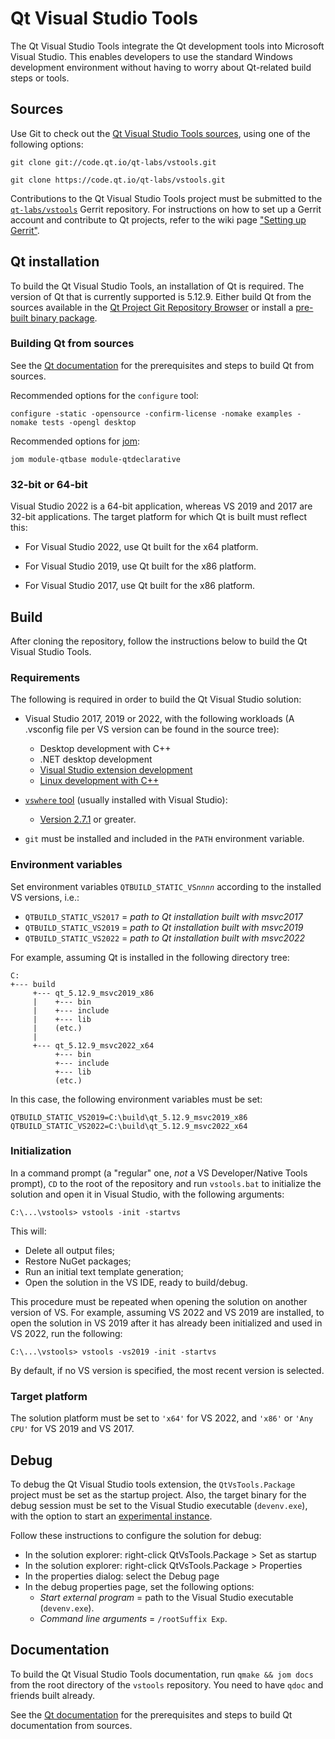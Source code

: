 # Qt Visual Studio Tools

The Qt Visual Studio Tools integrate the Qt development tools into Microsoft Visual Studio. This
enables developers to use the standard Windows development environment without having to worry
about Qt-related build steps or tools.

## Sources

Use Git to check out the
[Qt Visual Studio Tools sources](https://code.qt.io/cgit/qt-labs/vstools.git), using one of the
following options:

    git clone git://code.qt.io/qt-labs/vstools.git

    git clone https://code.qt.io/qt-labs/vstools.git

Contributions to the Qt Visual Studio Tools project must be submitted to the
[`qt-labs/vstools`](https://codereview.qt-project.org/admin/repos/qt-labs/vstools) Gerrit
repository. For instructions on how to set up a Gerrit account and contribute to Qt projects, refer
to the wiki page ["Setting up Gerrit"](https://wiki.qt.io/Setting_up_Gerrit).

## Qt installation

To build the Qt Visual Studio Tools, an installation of Qt is required. The version of Qt that is
currently supported is 5.12.9. Either build Qt from the sources available in the
[Qt Project Git Repository Browser](https://code.qt.io/cgit/qt/qt5.git/tag/?h=v5.12.9)
or install a [pre-built binary package](https://download.qt.io/official_releases/qt/5.12/5.12.9/).

### Building Qt from sources

See the [Qt documentation](https://wiki.qt.io/Building_Qt_5_from_Git#Windows) for the prerequisites
and steps to build Qt from sources.

Recommended options for the `configure` tool:

    configure -static -opensource -confirm-license -nomake examples -nomake tests -opengl desktop

Recommended options for [jom](https://wiki.qt.io/Jom):

    jom module-qtbase module-qtdeclarative

### 32-bit or 64-bit

Visual Studio 2022 is a 64-bit application, whereas VS 2019 and 2017 are 32-bit applications. The
target platform for which Qt is built must reflect this:

- For Visual Studio 2022, use Qt built for the x64 platform.

- For Visual Studio 2019, use Qt built for the x86 platform.

- For Visual Studio 2017, use Qt built for the x86 platform.

## Build

After cloning the repository, follow the instructions below to build the Qt Visual Studio Tools.

### Requirements

The following is required in order to build the Qt Visual Studio solution:

- Visual Studio 2017, 2019 or 2022, with the following workloads (A .vsconfig file per VS version can be found in the source tree):
    - Desktop development with C++
    - .NET desktop development
    - [Visual Studio extension development](https://docs.microsoft.com/en-us/visualstudio/extensibility/installing-the-visual-studio-sdk)
    - [Linux development with C++](https://devblogs.microsoft.com/cppblog/linux-development-with-c-in-visual-studio/)

- [`vswhere` tool](https://github.com/microsoft/vswhere) (usually installed with Visual Studio):
    - [Version 2.7.1](https://github.com/microsoft/vswhere/releases/tag/2.7.1) or greater.

- `git` must be installed and included in the `PATH` environment variable.

### Environment variables

Set environment variables `QTBUILD_STATIC_VS`_`nnnn`_ according to the installed VS versions, i.e.:
- `QTBUILD_STATIC_VS2017` = _path to Qt installation built with msvc2017_
- `QTBUILD_STATIC_VS2019` = _path to Qt installation built with msvc2019_
- `QTBUILD_STATIC_VS2022` = _path to Qt installation built with msvc2022_

For example, assuming Qt is installed in the following directory tree:

    C:
    +--- build
         +--- qt_5.12.9_msvc2019_x86
         |    +--- bin
         |    +--- include
         |    +--- lib
         |    (etc.)
         |
         +--- qt_5.12.9_msvc2022_x64
              +--- bin
              +--- include
              +--- lib
              (etc.)

In this case, the following environment variables must be set:

    QTBUILD_STATIC_VS2019=C:\build\qt_5.12.9_msvc2019_x86
    QTBUILD_STATIC_VS2022=C:\build\qt_5.12.9_msvc2022_x64

### Initialization

In a command prompt (a "regular" one, *not* a VS Developer/Native Tools prompt), `CD` to the
root of the repository and run `vstools.bat` to initialize the solution and open it in Visual
Studio, with the following arguments:

    C:\...\vstools> vstools -init -startvs

This will:
- Delete all output files;
- Restore NuGet packages;
- Run an initial text template generation;
- Open the solution in the VS IDE, ready to build/debug.

This procedure must be repeated when opening the solution on another
version of VS. For example, assuming VS 2022 and VS 2019 are
installed, to open the solution in VS 2019 after it has already been
initialized and used in VS 2022, run the following:

    C:\...\vstools> vstools -vs2019 -init -startvs

By default, if no VS version is specified, the most recent version is selected.

### Target platform

The solution platform must be set to `'x64'` for VS 2022, and `'x86'`
or `'Any CPU'` for VS 2019 and VS 2017.

## Debug

To debug the Qt Visual Studio tools extension, the
`QtVsTools.Package` project must be set as the
startup project. Also, the target binary for the debug session must
be set to the Visual Studio executable (`devenv.exe`), with the
option to start an
[experimental instance](https://docs.microsoft.com/en-us/visualstudio/extensibility/the-experimental-instance).

Follow these instructions to configure the solution for debug:

- In the solution explorer: right-click QtVsTools.Package > Set as
startup
- In the solution explorer: right-click QtVsTools.Package > Properties
- In the properties dialog: select the Debug page
- In the debug properties page, set the following options:
    - _Start external program_ = path to the Visual Studio executable
    (`devenv.exe`).
    - _Command line arguments_ = `/rootSuffix Exp`.

## Documentation

To build the Qt Visual Studio Tools documentation, run
`qmake && jom docs` from the root directory of the `vstools`
repository. You need to have `qdoc` and friends built already.

See the
[Qt documentation](https://wiki.qt.io/Building_Qt_Documentation) for
the prerequisites and steps to build Qt documentation from sources.
